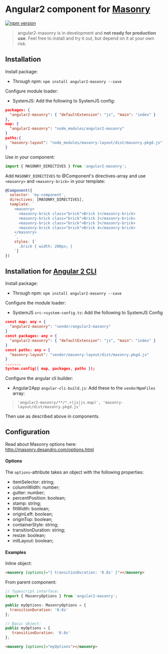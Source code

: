 # Angular2 component for [Masonry](https://github.com/desandro/masonry)

[![npm version](https://badge.fury.io/js/angular2-masonry.svg)](https://www.npmjs.com/package/angular2-masonry)

> angular2-masonry is in development and **not ready for production use**.
> Feel free to install and try it out, but depend on it at your own risk.

## Installation

Install package:
 * Through npm: `npm install angular2-masonry --save`
 
Configure module loader:
 * SystemJS: Add the following to SystemJS config:
```json
packages: {
  "angular2-masonry": { "defaultExtension": "js", "main": "index" }
},
map: {
  "angular2-masonry": "node_modules/angular2-masonry" 
}
paths:{
  "masonry-layout": "node_modules/masonry-layout/dist/masonry.pkgd.js"
}
```

Use in your component:
 ```javascript
 import { MASONRY_DIRECTIVES } from 'angular2-masonry';
 ```
  
 Add `MASONRY_DIRECTIVES` to @Component's directives-array and use `<masonry>` and `<masonry-brick>` in your template:
  
 ```javascript
 @Component({
   selector: 'my-component',
   directives: [MASONRY_DIRECTIVES],
   template: `
     <masonry>
       <masonry-brick class="brick">Brick 1</masonry-brick>
       <masonry-brick class="brick">Brick 2</masonry-brick>
       <masonry-brick class="brick">Brick 3</masonry-brick>
       <masonry-brick class="brick">Brick 4</masonry-brick>
     </masonry>
     `,
     styles: [`
       .brick { width: 200px; }
     `]
 })
 ```
 
 ## Installation for [Angular 2 CLI](https://github.com/angular/angular-cli)
 
Install package:

 * Through npm: `npm install angular2-masonry --save`
 
Configure the module loader:
* SystemJS `src->system-config.ts`: Add the following to SystemJS Config
```json
const map: any = {
  "angular2-masonry": "vendor/angular2-masonry" 
}
const packages: any = {
  "angular2-masonry": { "defaultExtension": "js", "main": "index" }
}
const paths: any = {
  "masonry-layout": "vendor/masonry-layout/dist/masonry.pkgd.js"
}
.......
System.config({ map, packages, paths });
```

Configure the angular cli builder:
* Angular2App `angular-cli-build.js`: Add these to the `vendorNpmFiles` array:

>`'angular2-masonry/**/*.+(js|js.map)', 'masonry-layout/dist/masonry.pkgd.js'`
 
 Then use as described above in components.
 
## Configuration

Read about Masonry options here: http://masonry.desandro.com/options.html

#### Options
The `options`-attribute takes an object with the following properties:
* itemSelector: string;
* columnWidth: number;
* gutter: number;
* percentPosition: boolean;
* stamp: string;
* fitWidth: boolean;
* originLeft: boolean;
* originTop: boolean;
* containerStyle: string;
* transitionDuration: string;
* resize: boolean;
* initLayout: boolean;

#### Examples

Inline object:
```html
<masonry [options]="{ transitionDuration: '0.8s' }"></masonry>
```

From parent component:
```javascript
// Typescript interface:
import { MasonryOptions } from 'angular2-masonry';

public myOptions: MasonryOptions = { 
  transitionDuration: '0.8s' 
};

// Basic object:
public myOptions = {
   transitionDuration: '0.8s'
};
```
```html
<masonry [options]="myOptions"></masonry>
```
